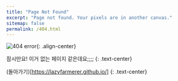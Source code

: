 ```yaml
---
title: "Page Not Found"
excerpt: "Page not found. Your pixels are in another canvas."
sitemap: false
permalink: /404.html
---
```


![404 error](https://cdn.pixabay.com/photo/2016/04/24/22/30/monitor-1350918_960_720.png%201x,%20https://cdn.pixabay.com/photo/2016/04/24/22/30/monitor-1350918_1280.png){: .align-center}

잠시만요! 이거 없는 페이지 같은데요;;;;
{: .text-center}

(돌아가기)[https://lazyfarmerer.github.io/]
{: .text-center}